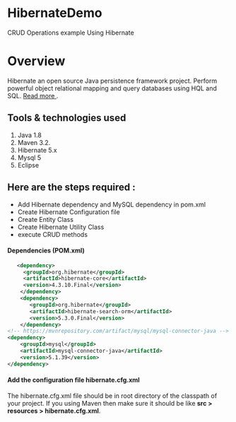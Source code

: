 # HibernateDemo
CRUD Operations example Using Hibernate



# Overview
Hibernate an open source Java persistence framework project. Perform powerful object relational mapping and query databases using HQL and SQL. [ Read more ](http://hibernate.org/).

## Tools & technologies used 
1.	Java 1.8
2.	Maven 3.2.
3.	Hibernate 5.x
4.	Mysql 5
5.	Eclipse

## Here are the steps required :
* Add Hibernate dependency and MySQL dependency in pom.xml
* Create Hibernate Configuration file 
* Create Entity Class
* Create Hibernate Utility Class
* execute CRUD methods


####	Dependencies (POM.xml)
```xml
   <dependency>
     <groupId>org.hibernate</groupId>
     <artifactId>hibernate-core</artifactId>
     <version>4.3.10.Final</version>
    </dependency>
    <dependency>
       <groupId>org.hibernate</groupId>
       <artifactId>hibernate-search-orm</artifactId>
       <version>5.3.0.Final</version>
    </dependency>
<!-- https://mvnrepository.com/artifact/mysql/mysql-connector-java -->
<dependency>
    <groupId>mysql</groupId>
    <artifactId>mysql-connector-java</artifactId>
    <version>5.1.39</version>
</dependency> 
```

#### Add the configuration file hibernate.cfg.xml
The hibernate.cfg.xml file should be in root directory of the classpath of your project. If you using Maven then make sure it should be like **src > resources > hibernate.cfg.xml**.

